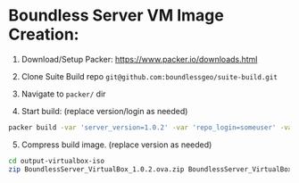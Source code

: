 # Boundless Server VM Image Creation:  

1. Download/Setup Packer: https://www.packer.io/downloads.html  

2. Clone Suite Build repo `git@github.com:boundlessgeo/suite-build.git`  

3. Navigate to `packer/` dir  

4. Start build: (replace version/login as needed)

```bash
packer build -var 'server_version=1.0.2' -var 'repo_login=someuser' -var 'repo_password=somepass' boundless-server.json
```

5. Compress build image. (replace version as needed)  

```bash
cd output-virtualbox-iso
zip BoundlessServer_VirtualBox_1.0.2.ova.zip BoundlessServer_VirtualBox_1.0.2.ova
```
